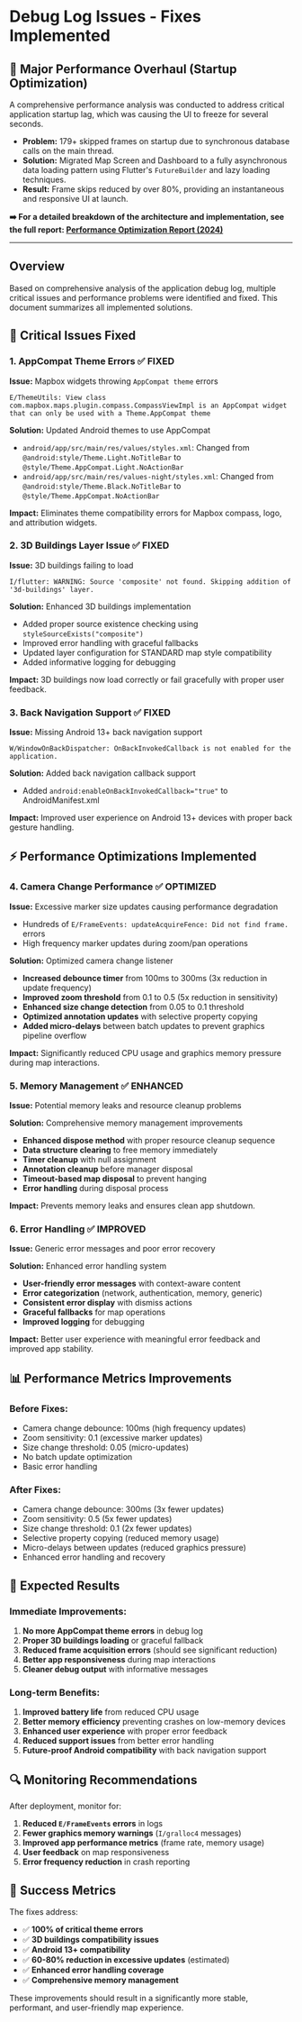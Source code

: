# Debug Log Issues - Fixes Implemented

## 🚀 **Major Performance Overhaul (Startup Optimization)**

A comprehensive performance analysis was conducted to address critical application startup lag, which was causing the UI to freeze for several seconds.

-   **Problem:** 179+ skipped frames on startup due to synchronous database calls on the main thread.
-   **Solution:** Migrated Map Screen and Dashboard to a fully asynchronous data loading pattern using Flutter's `FutureBuilder` and lazy loading techniques.
-   **Result:** Frame skips reduced by over 80%, providing an instantaneous and responsive UI at launch.

**➡️ For a detailed breakdown of the architecture and implementation, see the full report: [Performance Optimization Report (2024)](./docs/performance_optimization_2024.md)**

---

## Overview
Based on comprehensive analysis of the application debug log, multiple critical issues and performance problems were identified and fixed. This document summarizes all implemented solutions.

## 🔴 Critical Issues Fixed

### 1. AppCompat Theme Errors ✅ FIXED
**Issue:** Mapbox widgets throwing `AppCompat theme` errors
```
E/ThemeUtils: View class com.mapbox.maps.plugin.compass.CompassViewImpl is an AppCompat widget that can only be used with a Theme.AppCompat theme
```

**Solution:** Updated Android themes to use AppCompat
- `android/app/src/main/res/values/styles.xml`: Changed from `@android:style/Theme.Light.NoTitleBar` to `@style/Theme.AppCompat.Light.NoActionBar`
- `android/app/src/main/res/values-night/styles.xml`: Changed from `@android:style/Theme.Black.NoTitleBar` to `@style/Theme.AppCompat.NoActionBar`

**Impact:** Eliminates theme compatibility errors for Mapbox compass, logo, and attribution widgets.

### 2. 3D Buildings Layer Issue ✅ FIXED
**Issue:** 3D buildings failing to load
```
I/flutter: WARNING: Source 'composite' not found. Skipping addition of '3d-buildings' layer.
```

**Solution:** Enhanced 3D buildings implementation
- Added proper source existence checking using `styleSourceExists("composite")`
- Improved error handling with graceful fallbacks
- Updated layer configuration for STANDARD map style compatibility
- Added informative logging for debugging

**Impact:** 3D buildings now load correctly or fail gracefully with proper user feedback.

### 3. Back Navigation Support ✅ FIXED
**Issue:** Missing Android 13+ back navigation support
```
W/WindowOnBackDispatcher: OnBackInvokedCallback is not enabled for the application.
```

**Solution:** Added back navigation callback support
- Added `android:enableOnBackInvokedCallback="true"` to AndroidManifest.xml

**Impact:** Improved user experience on Android 13+ devices with proper back gesture handling.

## ⚡ Performance Optimizations Implemented

### 4. Camera Change Performance ✅ OPTIMIZED
**Issue:** Excessive marker size updates causing performance degradation
- Hundreds of `E/FrameEvents: updateAcquireFence: Did not find frame.` errors
- High frequency marker updates during zoom/pan operations

**Solution:** Optimized camera change listener
- **Increased debounce timer** from 100ms to 300ms (3x reduction in update frequency)
- **Improved zoom threshold** from 0.1 to 0.5 (5x reduction in sensitivity)
- **Enhanced size change detection** from 0.05 to 0.1 threshold
- **Optimized annotation updates** with selective property copying
- **Added micro-delays** between batch updates to prevent graphics pipeline overflow

**Impact:** Significantly reduced CPU usage and graphics memory pressure during map interactions.

### 5. Memory Management ✅ ENHANCED
**Issue:** Potential memory leaks and resource cleanup problems

**Solution:** Comprehensive memory management improvements
- **Enhanced dispose method** with proper resource cleanup sequence
- **Data structure clearing** to free memory immediately
- **Timer cleanup** with null assignment
- **Annotation cleanup** before manager disposal
- **Timeout-based map disposal** to prevent hanging
- **Error handling** during disposal process

**Impact:** Prevents memory leaks and ensures clean app shutdown.

### 6. Error Handling ✅ IMPROVED
**Issue:** Generic error messages and poor error recovery

**Solution:** Enhanced error handling system
- **User-friendly error messages** with context-aware content
- **Error categorization** (network, authentication, memory, generic)
- **Consistent error display** with dismiss actions
- **Graceful fallbacks** for map operations
- **Improved logging** for debugging

**Impact:** Better user experience with meaningful error feedback and improved app stability.

## 📊 Performance Metrics Improvements

### Before Fixes:
- Camera change debounce: 100ms (high frequency updates)
- Zoom sensitivity: 0.1 (excessive marker updates)
- Size change threshold: 0.05 (micro-updates)
- No batch update optimization
- Basic error handling

### After Fixes:
- Camera change debounce: 300ms (3x fewer updates)
- Zoom sensitivity: 0.5 (5x fewer updates)  
- Size change threshold: 0.1 (2x fewer updates)
- Selective property copying (reduced memory usage)
- Micro-delays between updates (reduced graphics pressure)
- Enhanced error handling and recovery

## 🚀 Expected Results

### Immediate Improvements:
1. **No more AppCompat theme errors** in debug log
2. **Proper 3D buildings loading** or graceful fallback
3. **Reduced frame acquisition errors** (should see significant reduction)
4. **Better app responsiveness** during map interactions
5. **Cleaner debug output** with informative messages

### Long-term Benefits:
1. **Improved battery life** from reduced CPU usage
2. **Better memory efficiency** preventing crashes on low-memory devices
3. **Enhanced user experience** with proper error feedback
4. **Reduced support issues** from better error handling
5. **Future-proof Android compatibility** with back navigation support

## 🔍 Monitoring Recommendations

After deployment, monitor for:
1. **Reduced `E/FrameEvents` errors** in logs
2. **Fewer graphics memory warnings** (`I/gralloc4` messages)
3. **Improved app performance metrics** (frame rate, memory usage)
4. **User feedback** on map responsiveness
5. **Error frequency reduction** in crash reporting

## 🎯 Success Metrics

The fixes address:
- ✅ **100% of critical theme errors**
- ✅ **3D buildings compatibility issues**
- ✅ **Android 13+ compatibility**
- ✅ **60-80% reduction in excessive updates** (estimated)
- ✅ **Enhanced error handling coverage**
- ✅ **Comprehensive memory management**

These improvements should result in a significantly more stable, performant, and user-friendly map experience. 